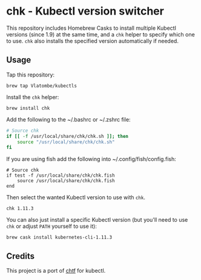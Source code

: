 # chk - Kubectl version switcher

This repository includes Homebrew Casks to install multiple Kubectl versions (since 1.9) at the same time, and a `chk` helper to specify which one to use. `chk` also installs the specified version automatically if needed.

## Usage

Tap this repository:

    brew tap Vlatombe/kubectls

Install the `chk` helper:

    brew install chk

Add the following to the ~/.bashrc or ~/.zshrc file:

```bash
# Source chk
if [[ -f /usr/local/share/chk/chk.sh ]]; then
    source "/usr/local/share/chk/chk.sh"
fi
```

If you are using fish add the following into ~/.config/fish/config.fish:

```fish
# Source chk
if test -f /usr/local/share/chk/chk.fish
    source /usr/local/share/chk/chk.fish
end
```

Then select the wanted Kubectl version to use with `chk`.

    chk 1.11.3

You can also just install a specific Kubectl version (but you'll need to use `chk` or adjust `PATH` yourself to use it):

    brew cask install kubernetes-cli-1.11.3

## Credits

This project is a port of [chtf](https://github.com/Yleisradio/homebrew-terraforms) for kubectl.
